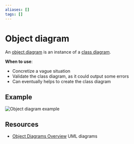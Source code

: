 ```yaml
---
aliases: []
tags: []
---
```


# Object diagram

An [object diagram](https://wikipedia.org/wiki/object_diagram) is an instance of a [class diagram](class-diagram.md).

**When to use**:
- Concretize a vague situation
- Validate the class diagram, as it could output some errors
- Can eventually helps to create the class diagram

## Example

![Object diagram example](https://www.uml-diagrams.org/class-diagrams/object-diagram-overview.png)

## Resources

- [Object Diagrams Overview](https://www.uml-diagrams.org/class-diagrams-overview.html#object-diagram) UML diagrams